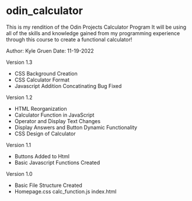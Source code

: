 # odin_calculator

This is my rendition of the Odin Projects Calculator Program
It will be using all of the skills and knowledge gained
from my programming experience through this course 
to create a functional calculator!

Author: Kyle Gruen
Date: 11-19-2022

Version 1.3
- CSS Background Creation
- CSS Calculator Format
- Javascript Addition Concatinating Bug Fixed

Version 1.2 
- HTML Reorganization
- Calculator Function in JavaScript 
- Operator and Display Text Changes
- Display Answers and Button Dynamic Functionality
- CSS Design of Calculator 

Version 1.1 
- Buttons Added to Html 
- Basic Javascript Functions Created 

Version 1.0
- Basic File Structure Created 
- Homepage.css calc_function.js index.html
